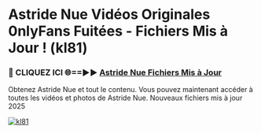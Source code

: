 # Astride Nue Vidéos Originales 0nlyFans Fuitées - Fichiers Mis à Jour ! (kl81)

<h3>🔴 CLIQUEZ ICI 🌐==►► <a href="https://tinyurl.com/2pmr4ezf" rel="nofollow">Astride Nue Fichiers Mis à Jour</a></h3>

Obtenez Astride Nue et tout le contenu. Vous pouvez maintenant accéder à toutes les vidéos et photos de Astride Nue. Nouveaux fichiers mis à jour 2025

[![kl81](https://i.imgur.com/6SNvagu.gif)](https://tinyurl.com/2pmr4ezf)
